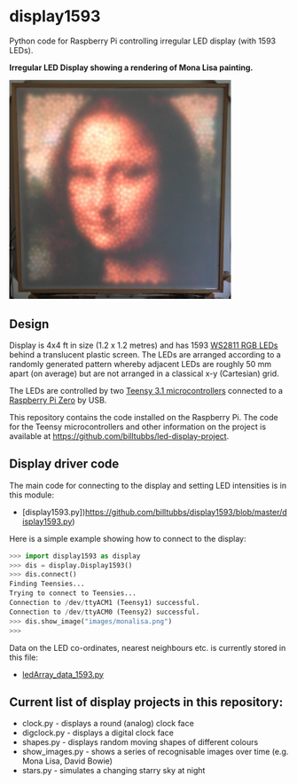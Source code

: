 # display1593
Python code for Raspberry Pi controlling irregular LED display (with 1593 LEDs).

**Irregular LED Display showing a rendering of Mona Lisa painting.**

<IMG SRC="images/led_display.jpg" WIDTH=400>

## Design
Display is 4x4 ft in size (1.2 x 1.2 metres) and has 1593 [WS2811 RGB LEDs](https://www.aliexpress.com/item/DC5V-WS2811-pixel-node-50node-a-string-non-waterproof-SIZE-13mm-13mm/1624010105.html) behind a translucent plastic screen.  The LEDs are arranged according to a randomly generated pattern whereby adjacent LEDs are roughly 50 mm apart (on average) but are not arranged in a classical x-y (Cartesian) grid.

The LEDs are controlled by two [Teensy 3.1 microcontrollers](https://www.pjrc.com/teensy/teensy31.html) connected to a [Raspberry Pi Zero](https://www.raspberrypi.org/products/raspberry-pi-zero/) by USB.

This repository contains the code installed on the Raspberry Pi.  The code for the Teensy microcontrollers and other information on the project is available at https://github.com/billtubbs/led-display-project.


## Display driver code

The main code for connecting to the display and setting LED intensities is in this module:
* [display1593.py])https://github.com/billtubbs/display1593/blob/master/display1593.py)

Here is a simple example showing how to connect to the display:

``` Python
>>> import display1593 as display
>>> dis = display.Display1593()
>>> dis.connect()
Finding Teensies...
Trying to connect to Teensies...
Connection to /dev/ttyACM1 (Teensy1) successful.
Connection to /dev/ttyACM0 (Teensy2) successful.
>>> dis.show_image("images/monalisa.png")
>>> 
```

Data on the LED co-ordinates, nearest neighbours etc. is currently stored in this file:
* [ledArray_data_1593.py](https://github.com/billtubbs/display1593/blob/master/ledArray_data_1593.py)


## Current list of display projects in this repository:
* clock.py - displays a round (analog) clock face
* digclock.py - displays a digital clock face
* shapes.py - displays random moving shapes of different colours
* show_images.py - shows a series of recognisable images over time (e.g. Mona Lisa, David Bowie)
* stars.py - simulates a changing starry sky at night
